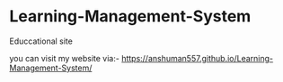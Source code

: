 # Learning-Management-System
Educcational site

you can visit my website via:- https://anshuman557.github.io/Learning-Management-System/
